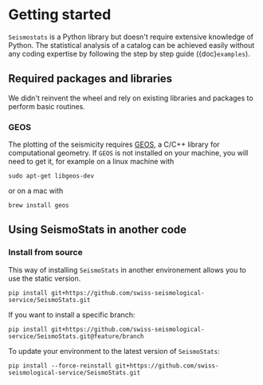 # Getting started

`Seismostats` is a Python library but doesn't require extensive knowledge of Python. The statistical analysis of a catalog can be achieved easily without any coding expertise by following the step by step guide ({doc}`examples`).

## Required packages and libraries

We didn't reinvent the wheel and rely on existing libraries and packages to perform basic routines.

### GEOS
The plotting of the seismicity requires [GEOS](https://libgeos.org/), a C/C++ library for computational geometry. If `GEOS` is not installed on your machine, you will need to get it, for example on a linux machine with 
```terminal
sudo apt-get libgeos-dev
```
or on a mac with
```terminal
brew install geos
```

## Using SeismoStats in another code

### Install from source
This way of installing `SeismoStats` in another environement allows you to use the static version. 
```terminal
pip install git+https://github.com/swiss-seismological-service/SeismoStats.git
```

If you want to install a specific branch:
```terminal
pip install git+https://github.com/swiss-seismological-service/SeismoStats.git@feature/branch
```

To update your environment to the latest version of `SeismoStats`:
```terminal
pip install --force-reinstall git+https://github.com/swiss-seismological-service/SeismoStats.git
```
